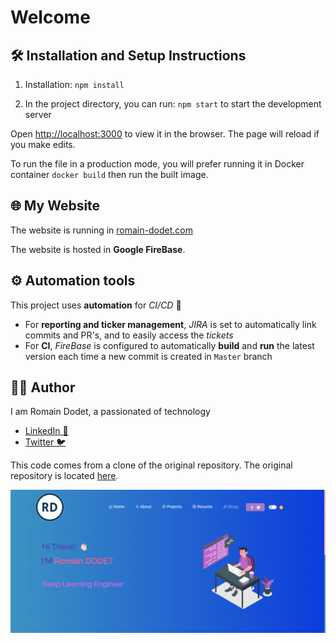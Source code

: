 # Welcome

## 🛠 Installation and Setup Instructions

1. Installation: `npm install`

2. In the project directory, you can run: `npm start` to start the development server

Open [http://localhost:3000](http://localhost:3000) to view it in the browser.
The page will reload if you make edits.

To run the file in a production mode, you will prefer running it in Docker container `docker build` then run the built
image.

## 🌐 My Website

The website is running in [romain-dodet.com](https://romain-dodet.com)

The website is hosted in **Google FireBase**.

## ⚙️ Automation tools

This project uses **automation** for *CI/CD* 🚀

- For **reporting and ticker management**, *JIRA* is set to automatically link commits and PR's, and to easily access
  the *tickets*
- For **CI**, *FireBase* is configured to automatically **build** and **run** the latest version each time a new commit
  is created in `Master` branch

## 🙋‍♂️ Author

I am Romain Dodet, a passionated of technology

- [LinkedIn 💼](https://linkedin.com/in/romain-dodet)
- [Twitter 🐦](https://twitter.com/HelloIAmRomain)

This code comes from a clone of the original repository. The original repository is located
<a href="https://github.com/soumyajit4419/Portfolio">here</a>.


<img src="./Images/readme-img.png">